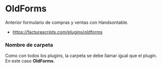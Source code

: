 # OldForms
Anterior formulario de compras y ventas con Handsontable.
- https://facturascripts.com/plugins/oldforms

### Nombre de carpeta
Como con todos los plugins, la carpeta se debe llamar igual que el plugin. En este caso **OldForms**.